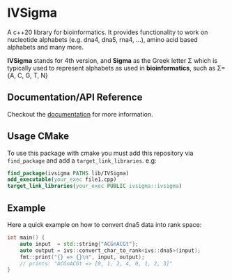 # IVSigma
A c++20 library for bioinformatics. It provides functionality to work on nucleotide alphabets (e.g. dna4, dna5, rna4, ...), amino acid based alphabets and many more.

**IVSigma** stands for 4th version, and **Sigma** as the Greek letter Σ which is typically used to represent
alphabets as used in **bioinformatics**, such as Σ={A, C, G, T, N}

## Documentation/API Reference
Checkout the [documentation](https://iv-project.github.io/IVSigma/) for more information.

## Usage CMake
To use this package with cmake you must add this repository via `find_package` and add a `target_link_libraries`.
e.g:
```cmake
find_package(ivsigma PATHS lib/IVSigma)
add_executable(your_exec file1.cpp)
target_link_libraries(your_exec PUBLIC ivsigma::ivsigma)
```


## Example

Here a quick example on how to convert dna5 data into rank space:

```c++
int main() {
    auto input  = std::string{"ACGnACGt"};
    auto output = ivs::convert_char_to_rank<ivs::dna5>(input);
    fmt::print("{} => {}\n", input, output);
    // prints: "ACGnACGt => [0, 1, 2, 4, 0, 1, 2, 3]"
}
```
